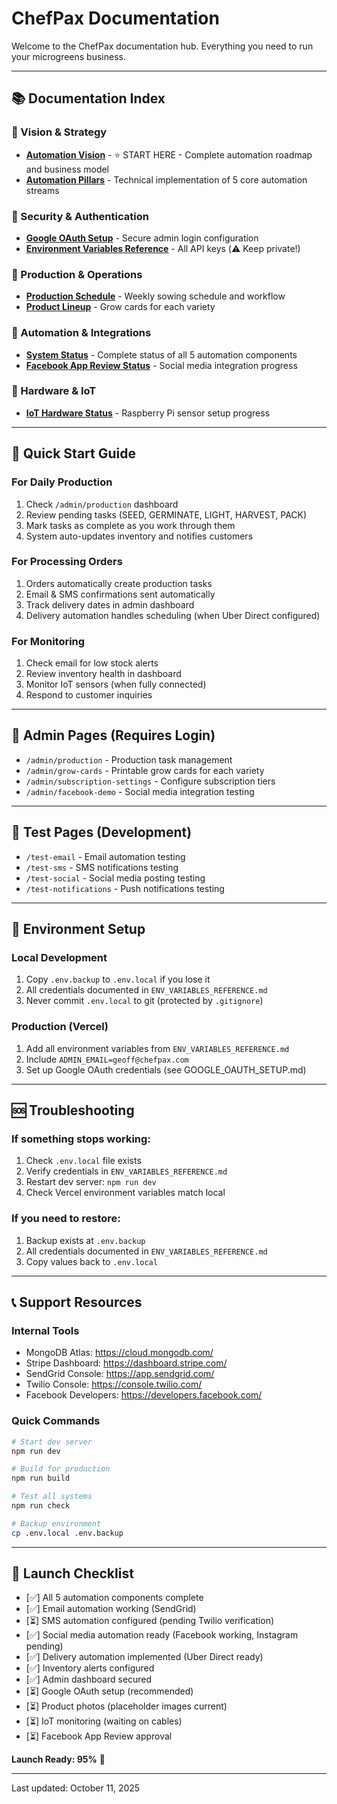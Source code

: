 # ChefPax Documentation

Welcome to the ChefPax documentation hub. Everything you need to run your microgreens business.

---

## 📚 Documentation Index

### 🎯 Vision & Strategy
- **[Automation Vision](./AUTOMATION_VISION.md)** - ⭐ START HERE - Complete automation roadmap and business model
- **[Automation Pillars](./AUTOMATION_PILLARS.md)** - Technical implementation of 5 core automation streams

### 🔐 Security & Authentication
- **[Google OAuth Setup](./GOOGLE_OAUTH_SETUP.md)** - Secure admin login configuration
- **[Environment Variables Reference](./ENV_VARIABLES_REFERENCE.md)** - All API keys (⚠️ Keep private!)

### 🌱 Production & Operations
- **[Production Schedule](./PRODUCTION_SCHEDULE.md)** - Weekly sowing schedule and workflow
- **[Product Lineup](./product-lineup/)** - Grow cards for each variety

### 🤖 Automation & Integrations
- **[System Status](./SYSTEM_STATUS.md)** - Complete status of all 5 automation components
- **[Facebook App Review Status](./FACEBOOK_APP_REVIEW_STATUS.md)** - Social media integration progress

### 🔧 Hardware & IoT
- **[IoT Hardware Status](./IOT_HARDWARE_STATUS.md)** - Raspberry Pi sensor setup progress

---

## 🚀 Quick Start Guide

### For Daily Production
1. Check `/admin/production` dashboard
2. Review pending tasks (SEED, GERMINATE, LIGHT, HARVEST, PACK)
3. Mark tasks as complete as you work through them
4. System auto-updates inventory and notifies customers

### For Processing Orders
1. Orders automatically create production tasks
2. Email & SMS confirmations sent automatically
3. Track delivery dates in admin dashboard
4. Delivery automation handles scheduling (when Uber Direct configured)

### For Monitoring
1. Check email for low stock alerts
2. Review inventory health in dashboard
3. Monitor IoT sensors (when fully connected)
4. Respond to customer inquiries

---

## 📱 Admin Pages (Requires Login)

- `/admin/production` - Production task management
- `/admin/grow-cards` - Printable grow cards for each variety
- `/admin/subscription-settings` - Configure subscription tiers
- `/admin/facebook-demo` - Social media integration testing

---

## 🧪 Test Pages (Development)

- `/test-email` - Email automation testing
- `/test-sms` - SMS notifications testing
- `/test-social` - Social media posting testing
- `/test-notifications` - Push notifications testing

---

## 🔑 Environment Setup

### Local Development
1. Copy `.env.backup` to `.env.local` if you lose it
2. All credentials documented in `ENV_VARIABLES_REFERENCE.md`
3. Never commit `.env.local` to git (protected by `.gitignore`)

### Production (Vercel)
1. Add all environment variables from `ENV_VARIABLES_REFERENCE.md`
2. Include `ADMIN_EMAIL=geoff@chefpax.com`
3. Set up Google OAuth credentials (see GOOGLE_OAUTH_SETUP.md)

---

## 🆘 Troubleshooting

### If something stops working:
1. Check `.env.local` file exists
2. Verify credentials in `ENV_VARIABLES_REFERENCE.md`
3. Restart dev server: `npm run dev`
4. Check Vercel environment variables match local

### If you need to restore:
1. Backup exists at `.env.backup`
2. All credentials documented in `ENV_VARIABLES_REFERENCE.md`
3. Copy values back to `.env.local`

---

## 📞 Support Resources

### Internal Tools
- MongoDB Atlas: https://cloud.mongodb.com/
- Stripe Dashboard: https://dashboard.stripe.com/
- SendGrid Console: https://app.sendgrid.com/
- Twilio Console: https://console.twilio.com/
- Facebook Developers: https://developers.facebook.com/

### Quick Commands
```bash
# Start dev server
npm run dev

# Build for production
npm run build

# Test all systems
npm run check

# Backup environment
cp .env.local .env.backup
```

---

## 🎯 Launch Checklist

- [✅] All 5 automation components complete
- [✅] Email automation working (SendGrid)
- [⏳] SMS automation configured (pending Twilio verification)
- [✅] Social media automation ready (Facebook working, Instagram pending)
- [✅] Delivery automation implemented (Uber Direct ready)
- [✅] Inventory alerts configured
- [✅] Admin dashboard secured
- [⏳] Google OAuth setup (recommended)
- [⏳] Product photos (placeholder images current)
- [⏳] IoT monitoring (waiting on cables)
- [⏳] Facebook App Review approval

**Launch Ready: 95%** 🚀

---

Last updated: October 11, 2025

